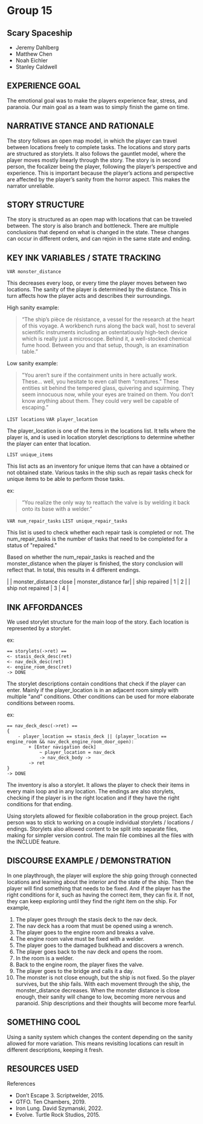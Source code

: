 # Group 15
## Scary Spaceship
- Jeremy Dahlberg
- Matthew Chen
- Noah Eichler
- Stanley Caldwell

## EXPERIENCE GOAL

The emotional goal was to make the players experience fear, stress, and paranoia.
Our main goal as a team was to simply finish the game on time.

## NARRATIVE STANCE AND RATIONALE

The story follows an open map model, in which the player can travel between locations freely to complete tasks. The locations and story parts are structured as storylets. It also follows the gauntlet model, where the player moves mostly linearly through the story.
The story is in second person, the focalizer being the player, following the player’s perspective and experience. This is important because the player’s actions and perspective are affected by the player’s sanity from the horror aspect. This makes the narrator unreliable.

## STORY STRUCTURE

The story is structured as an open map with locations that can be traveled between.
The story is also branch and bottleneck.
There are multiple conclusions that depend on what is changed in the state.
These changes can occur in different orders, and can rejoin in the same state and ending.

## KEY INK VARIABLES / STATE TRACKING

`VAR monster_distance`

This decreases every loop, or every time the player moves between two locations.
The sanity of the player is determined by the distance.
This in turn affects how the player acts and describes their surroundings.

High sanity example:
> “The ship’s pièce de résistance, a vessel for the research at the heart of this voyage. A workbench runs along the back wall, host to several scientific instruments including an ostentatiously high-tech device which is really just a microscope. Behind it, a well-stocked chemical fume hood. Between you and that setup, though, is an examination table.”

Low sanity example:
> "You aren’t sure if the containment units in here actually work. These… well, you hesitate to even call them “creatures.” These entities sit behind the tempered glass, quivering and squirming. They seem innocuous now, while your eyes are trained on them. You don’t know anything about them. They could very well be capable of escaping.”

`LIST locations`
`VAR player_location`

The player_location is one of the items in the locations list.
It tells where the player is, and is used in location storylet descriptions to determine whether the player can enter that location.

`LIST unique_items`

This list acts as an inventory for unique items that can have a obtained or not obtained state.
Various tasks in the ship such as repair tasks check for unique items to be able to perform those tasks.

ex:
>“You realize the only way to reattach the valve is by welding it back onto its base with a welder.”

`VAR num_repair_tasks`
`LIST unique_repair_tasks`

This list is used to check whether each repair task is completed or not.
The num_repair_tasks is the number of tasks that need to be completed for a status of "repaired."

Based on whether the num_repair_tasks is reached and the monster_distance when the player is finished,
the story conclusion will reflect that. In total, this results in 4 different endings.

| | monster_distance close | monster_distance far|
| ship repaired | 1 | 2 |
| ship not repaired | 3 | 4 |


## INK AFFORDANCES

We used storylet structure for the main loop of the story. 
Each location is represented by a storylet. 

ex:
```
== storylets(->ret) ==
<- stasis_deck_desc(ret)
<- nav_deck_desc(ret)
<- engine_room_desc(ret)
-> DONE
```

The storylet descriptions contain conditions that check if the player can enter.
Mainly if the player_location is in an adjacent room simply with multiple "and" conditions.
Other conditions can be used for more elaborate conditions between rooms.

ex:
```
== nav_deck_desc(->ret) ==
{
    - player_location == stasis_deck || (player_location == engine_room && nav_deck_engine_room_door_open):
        + [Enter navigation deck]
            ~ player_location = nav_deck
            -> nav_deck_body ->
        -> ret
}
-> DONE
```

The inventory is also a storylet. It allows the player to check their items in every main loop and in any location.
The endings are also storylets, checking if the player is in the right location and if they have the right conditions for that ending.

Using storylets allowed for flexible collaboration in the group project.
Each person was to stick to working on a couple individual storylets / locations / endings.
Storylets also allowed content to be split into separate files, making for simpler version control.
The main file combines all the files with the INCLUDE feature.

## DISCOURSE EXAMPLE / DEMONSTRATION

In one playthrough, the player will explore the ship going through connected locations and learning about the interior and the state of the ship.
Then the player will find something that needs to be fixed.
And if the player has the right conditions for it, such as having the correct item, they can fix it.
If not, they can keep exploring until they find the right item on the ship.
For example, 
1. The player goes through the stasis deck to the nav deck.
2. The nav deck has a room that must be opened using a wrench.
3. The player goes to the engine room and breaks a valve.
4. The engine room valve must be fixed with a welder.
5. The player goes to the damaged bulkhead and discovers a wrench.
6. The player goes back to the nav deck and opens the room.
7. In the room is a welder.
8. Back to the engine room, the player fixes the valve.
9. The player goes to the bridge and calls it a day.
10. The monster is not close enough, but the ship is not fixed. So the player survives, but the ship fails.
With each movement through the ship, the monster_distance decreases.
When the monster distance is close enough, their sanity will change to low, becoming more nervous and paranoid.
Ship descriptions and their thoughts will become more fearful.

## SOMETHING COOL

Using a sanity system which changes the content depending on the sanity allowed for more variation.
This means revisiting locations can result in different descriptions, keeping it fresh.

## RESOURCES USED
References
- Don’t Escape 3. Scriptwelder, 2015.
- GTFO. Ten Chambers, 2019.
- Iron Lung. David Szymanski, 2022.
- Evolve. Turtle Rock Studios, 2015.

